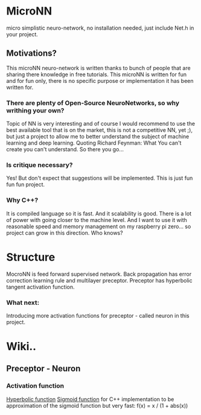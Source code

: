 # MicroNN
micro simplistic neuro-network, no installation needed, just include Net.h in your project.
## Motivations?
This microNN neuro-network is written thanks to bunch of people that are sharing there knowledge in free tutorials.
This microNN is written for fun and for fun only, there is no specific purpose or implementation it has been written for.
### There are plenty of Open-Source NeuroNetworks, so why writhing your own?
Topic of NN is very interesting and of course I would recommend to use the best available tool that is on the market, this is not a competitive NN, yet ;), but just a project to allow me to better understand the subject of machine learning and deep learning.
Quoting Richard Feynman: What You can't create you can't understand. So there you go...
### Is critique necessary?
Yes! But don't expect that suggestions will be implemented. This is just fun fun fun project.
### Why C++?
It is compiled language so it is fast. And it scalability is good.
There is a lot of power with going closer to the machine level. And I want to use it with reasonable speed and memory management on my raspberry pi zero... so project can grow in this direction. Who knows?
# Structure
MocroNN is feed forward supervised network. Back propagation has error correction learning rule and multilayer preceptor. Preceptor has hyperbolic tangent activation function.
### What next:
Introducing more activation functions for preceptor - called neuron in this project.
# Wiki..
## Preceptor - Neuron
### Activation function
[Hyperbolic function](https://en.wikipedia.org/wiki/Hyperbolic_function#Standard_analytic_expressions)
[Sigmoid function](https://en.wikipedia.org/wiki/Sigmoid_function) for C++ implementation to be approximation of the sigmoid function but very fast: f(x) = x / (1 + abs(x))
